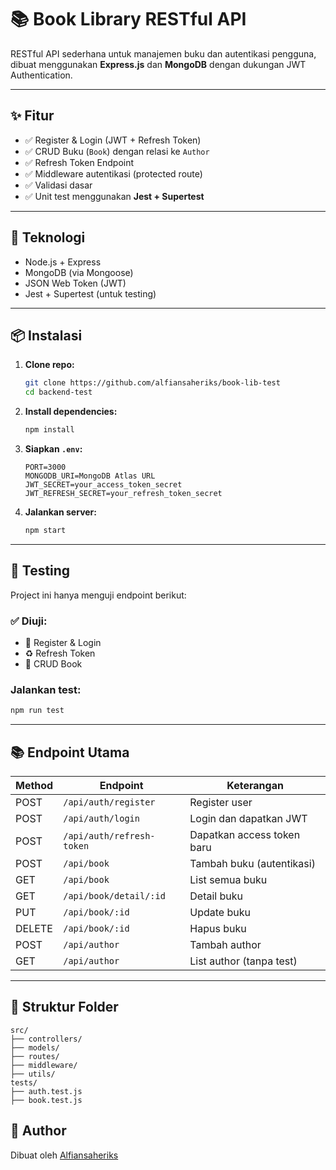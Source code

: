 # 📚 Book Library RESTful API

RESTful API sederhana untuk manajemen buku dan autentikasi pengguna, dibuat menggunakan **Express.js** dan **MongoDB** dengan dukungan JWT Authentication.

---

## ✨ Fitur

- ✅ Register & Login (JWT + Refresh Token)
- ✅ CRUD Buku (`Book`) dengan relasi ke `Author`
- ✅ Refresh Token Endpoint
- ✅ Middleware autentikasi (protected route)
- ✅ Validasi dasar
- ✅ Unit test menggunakan **Jest + Supertest**

---

## 🚀 Teknologi

- Node.js + Express
- MongoDB (via Mongoose)
- JSON Web Token (JWT)
- Jest + Supertest (untuk testing)

---

## 📦 Instalasi

1. **Clone repo:**
   ```bash
   git clone https://github.com/alfiansaheriks/book-lib-test
   cd backend-test
   ```

2. **Install dependencies:**
   ```bash
   npm install
   ```

3. **Siapkan `.env`:**

   ```env
   PORT=3000
   MONGODB_URI=MongoDB Atlas URL
   JWT_SECRET=your_access_token_secret
   JWT_REFRESH_SECRET=your_refresh_token_secret
   ```

4. **Jalankan server:**
   ```bash
   npm start
   ```

---

## 🧪 Testing

Project ini hanya menguji endpoint berikut:

### ✅ Diuji:
- 🔐 Register & Login
- ♻️ Refresh Token
- 📘 CRUD Book

### Jalankan test:
```bash
npm run test
```

---

## 📚 Endpoint Utama

| Method | Endpoint                  | Keterangan                    |
|--------|---------------------------|-------------------------------|
| POST   | `/api/auth/register`      | Register user                 |
| POST   | `/api/auth/login`         | Login dan dapatkan JWT        |
| POST   | `/api/auth/refresh-token` | Dapatkan access token baru    |
| POST   | `/api/book`               | Tambah buku (autentikasi)     |
| GET    | `/api/book`               | List semua buku               |
| GET    | `/api/book/detail/:id`           | Detail buku                   |
| PUT    | `/api/book/:id`           | Update buku                   |
| DELETE | `/api/book/:id`           | Hapus buku                    |
| POST   | `/api/author`             | Tambah author                 |
| GET    | `/api/author`             | List author (tanpa test)      |

---

## 🧾 Struktur Folder

```
src/
├── controllers/
├── models/
├── routes/
├── middleware/
├── utils/
tests/
├── auth.test.js
├── book.test.js
```



## 👤 Author

Dibuat oleh [Alfiansaheriks](https://github.com/alfiansaheriks)  